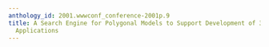 ```yaml
---
anthology_id: 2001.wwwconf_conference-2001p.9
title: A Search Engine for Polygonal Models to Support Development of 3D E-Learning
  Applications
---
```

